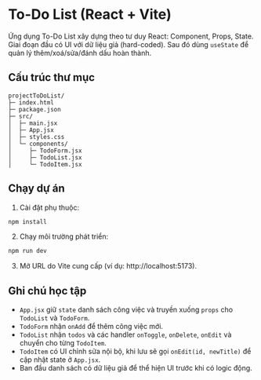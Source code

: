 # To-Do List (React + Vite)

Ứng dụng To-Do List xây dựng theo tư duy React: Component, Props, State. Giai đoạn đầu có UI với dữ liệu giả (hard-coded). Sau đó dùng `useState` để quản lý thêm/xoá/sửa/đánh dấu hoàn thành.

## Cấu trúc thư mục

```
projectToDoList/
├─ index.html
├─ package.json
├─ src/
│  ├─ main.jsx
│  ├─ App.jsx
│  ├─ styles.css
│  └─ components/
│     ├─ TodoForm.jsx
│     ├─ TodoList.jsx
│     └─ TodoItem.jsx
```

## Chạy dự án

1. Cài đặt phụ thuộc:

```bash
npm install
```

2. Chạy môi trường phát triển:

```bash
npm run dev
```

3. Mở URL do Vite cung cấp (ví dụ: http://localhost:5173).

## Ghi chú học tập

- `App.jsx` giữ `state` danh sách công việc và truyền xuống `props` cho `TodoList` và `TodoForm`.
- `TodoForm` nhận `onAdd` để thêm công việc mới.
- `TodoList` nhận `todos` và các handler `onToggle`, `onDelete`, `onEdit` và chuyển cho từng `TodoItem`.
- `TodoItem` có UI chỉnh sửa nội bộ, khi lưu sẽ gọi `onEdit(id, newTitle)` để cập nhật state ở `App.jsx`.
- Ban đầu danh sách có dữ liệu giả để thể hiện UI trước khi có logic động.
